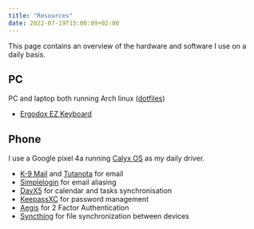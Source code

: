 ```yaml
---
title: "Resources"
date: 2022-07-19T15:00:09+02:00
---
```


This page contains an overview of the hardware and software I use on a daily basis.

## PC

PC and laptop both running Arch linux ([dotfiles](https://github.com/WJehee/.dotfiles))

- [Ergodox EZ Keyboard](https://ergodox-ez.com/)

## Phone

I use a Google pixel 4a running [Calyx OS](https://calyxos.org/) as my daily driver.

- [K-9 Mail](https://k9mail.app/) and [Tutanota](https://tutanota.com/) for email
- [Simplelogin](https://simplelogin.io/) for email aliasing
- [DavX5](https://www.davx5.com/) for calendar and tasks synchronisation
- [KeepassXC](https://keepassxc.org/) for password management
- [Aegis](https://getaegis.app/) for 2 Factor Authentication
- [Syncthing](https://syncthing.net/) for file synchronization between devices

